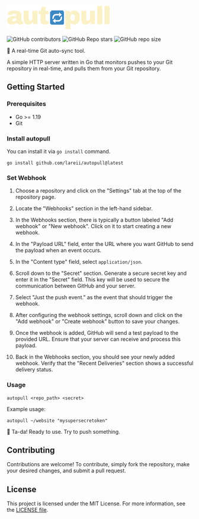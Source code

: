 <img src="./assets/autopull.png">

![GitHub contributors](https://img.shields.io/github/contributors/lareii/autopull)
![GitHub Repo stars](https://img.shields.io/github/stars/lareii/autopull?color=yellow)
![GitHub repo size](https://img.shields.io/github/repo-size/lareii/autopull?color=limegreen)

🔄 A real-time Git auto-sync tool.

A simple HTTP server written in Go that monitors pushes to your Git repository in real-time, and pulls them from your Git repository.

## Getting Started
### Prerequisites
- Go >= 1.19
- Git

### Install autopull
You can install it via `go install` command.
```
go install github.com/lareii/autopull@latest
```

### Set Webhook
1. Choose a repository and click on the "Settings" tab at the top of the repository page.

2. Locate the "Webhooks" section in the left-hand sidebar.

3. In the Webhooks section, there is typically a button labeled "Add webhook" or "New webhook". Click on it to start creating a new webhook.

4. In the "Payload URL" field, enter the URL where you want GitHub to send the payload when an event occurs.

5. In the "Content type" field, select `application/json`.

6. Scroll down to the "Secret" section. Generate a secure secret key and enter it in the "Secret" field. This key will be used to secure the communication between GitHub and your server.

7. Select "Just the push event." as the event that should trigger the webhook.

8. After configuring the webhook settings, scroll down and click on the "Add webhook" or "Create webhook" button to save your changes.

9. Once the webhook is added, GitHub will send a test payload to the provided URL. Ensure that your server can receive and process this payload.

10. Back in the Webhooks section, you should see your newly added webhook. Verify that the "Recent Deliveries" section shows a successful delivery status.

### Usage
```
autopull <repo_path> <secret>
```

Example usage:
```
autopull ~/website "mysupersecretoken"
```

🎉 Ta-da! Ready to use. Try to push something.

## Contributing
Contributions are welcome! To contribute, simply fork the repository, make your desired changes, and submit a pull request.

## License
This project is licensed under the MIT License. For more information, see the [LICENSE file](./LICENSE).